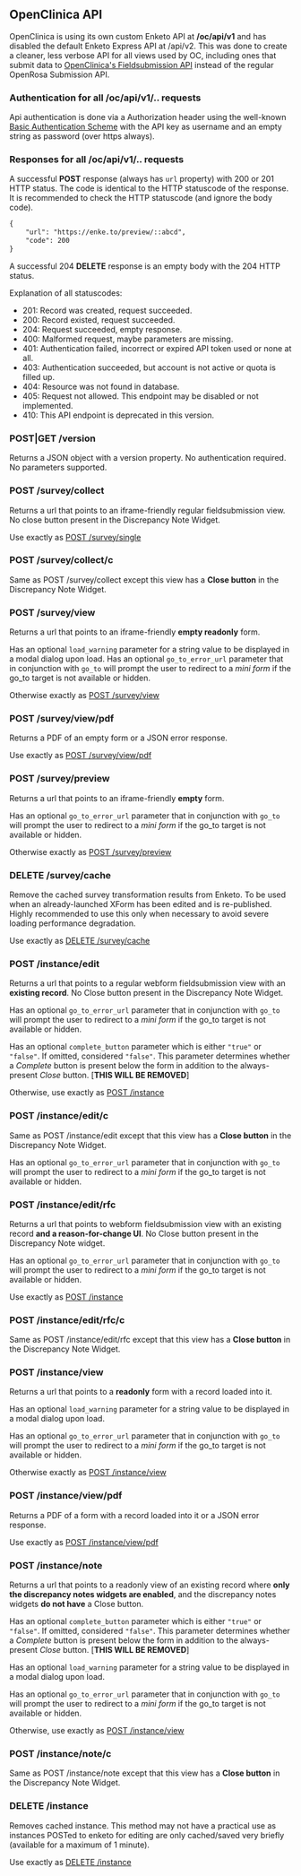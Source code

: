 ## OpenClinica API

OpenClinica is using its own custom Enketo API at **/oc/api/v1** and has disabled the default Enketo Express API at /api/v2. This was done to create a cleaner, less verbose API for all views used by OC, including ones that submit data to [OpenClinica's Fieldsubmission API](https://swaggerhub.com/api/martijnr/openclinica-fieldsubmission) instead of the regular OpenRosa Submission API.

### Authentication for all /oc/api/v1/.. requests

Api authentication is done via a Authorization header using the well-known [Basic Authentication Scheme](https://developer.mozilla.org/en-US/docs/Web/HTTP/Authentication) with the API key as username and an empty string as password (over https always).

### Responses for all /oc/api/v1/.. requests

A successful **POST** response (always has `url` property) with 200 or 201 HTTP status. The code is identical to the HTTP statuscode of the response. It is recommended to check the HTTP statuscode (and ignore the body code).

```xml
{
    "url": "https://enke.to/preview/::abcd",
    "code": 200
}
```

A successful 204 **DELETE** response is an empty body with the 204 HTTP status. 

Explanation of all statuscodes:

* 201: Record was created, request succeeded.
* 200: Record existed, request succeeded.
* 204: Request succeeded, empty response.
* 400: Malformed request, maybe parameters are missing.
* 401: Authentication failed, incorrect or expired API token used or none at all.
* 403: Authentication succeeded, but account is not active or quota is filled up.
* 404: Resource was not found in database.
* 405: Request not allowed. This endpoint may be disabled or not implemented.
* 410: This API endpoint is deprecated in this version.

### POST|GET /version

Returns a JSON object with a version property. No authentication required. No parameters supported.

### POST /survey/collect

Returns a url that points to an iframe-friendly regular fieldsubmission view. No close button present in the Discrepancy Note Widget.

Use exactly as [POST /survey/single](http://apidocs.enketo.org/v2/#/post-survey-single)

### POST /survey/collect/c

Same as POST /survey/collect except this view has a **Close button** in the Discrepancy Note Widget.

### POST /survey/view

Returns a url that points to an iframe-friendly **empty readonly** form.

Has an optional `load_warning` parameter for a string value to be displayed in a modal dialog upon load.
Has an optional `go_to_error_url` parameter that in conjunction with `go_to` will prompt the user to redirect to a _mini form_ if the go_to target is not available or hidden.

Otherwise exactly as [POST /survey/view](http://apidocs.enketo.org/v2/#/post-survey-view)

### POST /survey/view/pdf

Returns a PDF of an empty form or a JSON error response.

Use exactly as [POST /survey/view/pdf](https://apidocs.enketo.org/v2#/post-survey-view-pdf)

### POST /survey/preview

Returns a url that points to an iframe-friendly **empty** form.

Has an optional `go_to_error_url` parameter that in conjunction with `go_to` will prompt the user to redirect to a _mini form_ if the go_to target is not available or hidden.

Otherwise exactly as [POST /survey/preview](http://apidocs.enketo.org/v2/#/post-survey-preview)

### DELETE /survey/cache

Remove the cached survey transformation results from Enketo. To be used when an already-launched XForm has been edited and is re-published. Highly recommended to use this only when necessary to avoid severe loading performance degradation.

Use exactly as [DELETE /survey/cache](https://apidocs.enketo.org/v2#/delete-survey-cache)

### POST /instance/edit

Returns a url that points to a regular webform fieldsubmission view with an **existing record**. No Close button present in the Discrepancy Note Widget.

Has an optional `go_to_error_url` parameter that in conjunction with `go_to` will prompt the user to redirect to a _mini form_ if the go_to target is not available or hidden.

Has an optional `complete_button` parameter which is either `"true"` or `"false"`. If omitted, considered `"false"`. This parameter determines 
whether a _Complete_ button is present below the form in addition to the always-present _Close_ button. \[**THIS WILL BE REMOVED**\]

Otherwise, use exactly as [POST /instance](http://apidocs.enketo.org/v2/#/post-instance)

### POST /instance/edit/c

Same as POST /instance/edit except that this view has a **Close button** in the Discrepancy Note Widget.

Has an optional `go_to_error_url` parameter that in conjunction with `go_to` will prompt the user to redirect to a _mini form_ if the go_to target is not available or hidden.

### POST /instance/edit/rfc 

Returns a url that points to webform fieldsubmission view with an existing record **and a reason-for-change UI**. No Close button present in the Discrepancy Note widget.

Has an optional `go_to_error_url` parameter that in conjunction with `go_to` will prompt the user to redirect to a _mini form_ if the go_to target is not available or hidden.

Use exactly as [POST /instance](http://apidocs.enketo.org/v2/#/post-instance)

### POST /instance/edit/rfc/c 

Same as POST /instance/edit/rfc except that this view has a **Close button** in the Discrepancy Note Widget.

### POST /instance/view

Returns a url that points to a **readonly** form with a record loaded into it.

Has an optional `load_warning` parameter for a string value to be displayed in a modal dialog upon load.

Has an optional `go_to_error_url` parameter that in conjunction with `go_to` will prompt the user to redirect to a _mini form_ if the go_to target is not available or hidden.

Otherwise exactly as [POST /instance/view](https://apidocs.enketo.org/v2#/post-instance-view)

### POST /instance/view/pdf

Returns a PDF of a form with a record loaded into it or a JSON error response.

Use exactly as [POST /instance/view/pdf](https://apidocs.enketo.org/v2#/post-instance-view-pdf)

### POST /instance/note

Returns a url that points to a readonly view of an existing record where **only the discrepancy notes widgets are enabled**, and the discrepancy notes widgets **do not have** a Close button.

Has an optional `complete_button` parameter which is either `"true"` or `"false"`. If omitted, considered `"false"`. This parameter determines 
whether a _Complete_ button is present below the form in addition to the always-present _Close_ button. \[**THIS WILL BE REMOVED**\]

Has an optional `load_warning` parameter for a string value to be displayed in a modal dialog upon load.

Has an optional `go_to_error_url` parameter that in conjunction with `go_to` will prompt the user to redirect to a _mini form_ if the go_to target is not available or hidden.

Otherwise, use exactly as [POST /instance/view](https://apidocs.enketo.org/v2#/post-instance-view)

### POST /instance/note/c

Same as POST /instance/note except that this view has a **Close button** in the Discrepancy Note Widget.

### DELETE /instance

Removes cached instance. This method may not have a practical use as instances POSTed to enketo for editing are only cached/saved very briefly (available for a maximum of 1 minute).

Use exactly as [DELETE /instance](https://apidocs.enketo.org/v2#/delete-instance)

